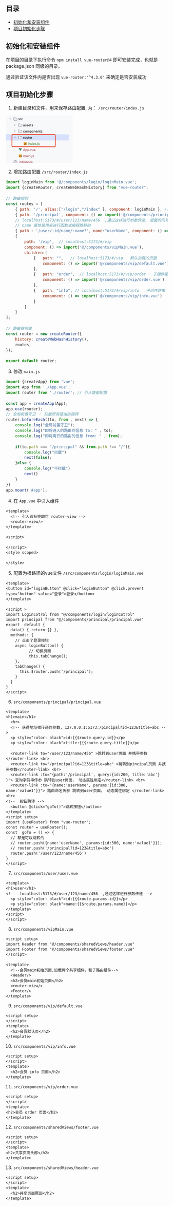 ## 目录

- [初始化和安装组件](#初始化和安装组件)
- [项目初始化步骤](#项目初始化步骤)







## 初始化和安装组件

在项目的目录下执行命令 `npm install vue-router@4` 即可安装完成，也就是 package.json 同级的目录。

通过验证该文件内是否出现 `vue-router:"^4.3.0"` 来确定是否安装成功

## 项目初始化步骤

1. 新建目录和文件，用来保存路由配置, 为： `/src/router/index.js`

<img src="./assets/image-20240730221611287.png" alt="image-20240730221611287" style="zoom:40%;" />



2. 增加路由配置  `/src/router/index.js`

```js
import loginMain from '@/components/login/loginMain.vue';
import {createRouter, createWebHashHistory} from "vue-router";

// 路由规则
const routes = [
    { path: '/', alias:["/login","/index" ], component: loginMain }, // 默认路由, alias是别名，通过这个路径可以访问同一个页面
    { path: '/principal', component: () => import('@/components/principal/principal.vue') },
    // localhost:5173/#/user/123/name/456  ,通过这样进行参数传递, 后面的问号代表可以不传递name参数
    // name 属性是用来进行函数式编程跳转的
    { path : '/user/:id/name/:name?', name:"userName", component: () => import('@/components/user/user.vue')},
    {
        path: '/vip',  // localhost:5173/#/vip
        component: () => import('@/components/vipMain.vue'),
        children:[
            {   path: "",   // localhost:5173/#/vip   默认加载的页面
                component: () => import('@/components/vip/default.vue')
            },
            {   path: "order",  // localhost:5173/#/vip/order   子组件路由
                component: () => import('@/components/vip/order.vue')
            },
            {   path: "info", // localhost:5173/#/vip/info   子组件路由
                component: () => import('@/components/vip/info.vue')
            }
        ]
    }
];

// 路由器创建
const router = new createRouter({
    history: createWebHashHistory(),
    routes,
});

export default router;
```

3. 修改 `main.js`

```js
import {createApp} from 'vue';
import App from './App.vue';
import router from './router'; // 引入路由配置

const app = createApp(App);
app.use(router);
// 全局前置守卫 ： 拦截所有路由的跳转
router.beforeEach((to, from , next) => {
    console.log("全局前置守卫");
    console.log("即将进入的路由的信息 to: " , to);
    console.log("即将离开的路由的信息 from: " , from);

    if(to.path === "/principal" && from.path !== "/"){
        console.log("拦截")
        next(false);  
    }else {
        console.log("不拦截")
        next()  
    }
})
app.mount('#app');
```

4. 在 `App.vue` 中引入组件

```vue
<template>
  <!-- 引入该标签即可 router-view -->
  <router-view/>
</template>

<script>

</script>
<style scoped>

</style>
```

5. 配置为根路径的vue文件 `/src/components/login/loginMain.vue`

```vue
<template>
<button id="loginButton" @click="loginButton" @click.prevent  type="button" value="登录">登录</button>
</template>

<script >
import LoginCotrol from "@/components/login/loginCotrol"
import principal from "@/components/principal/principal.vue"
export  default {
  data() { return {} },
  methods: {
    // 点击了登录按钮
    async loginButton() {
          // 切换页面
          this.tabChange();
    },
    tabChange() {
      this.$router.push('/principal');
    }
  }
}
</script>
```

6. `src/components/principal/principal.vue`

```vue
<template>
<h1>main</h1>
  <hr>
  <!-- 获得地址栏传递的参数, 127.0.0.1:5173:/pincipal?id=123&title=abc -->
  <p style="color: black">id:{{$route.query.id}}</p>
  <p style="color: black">title:{{$route.query.title}}</p>

  <router-link to="/user/123/name/456" >跳转到user页面 并携带参数</router-link> <br>
  <router-link to="/principal?id=123&title=abc" >跳转到pincipal页面 并携带参数</router-link> <br>
  <router-link :to="{path:'/principal', query:{id:200, title:'abc'} }"> 查询字符串传参 跳转到user页面， 动态属性绑定</router-link> <br>
  <router-link :to="{name:'userName', params:{id:300, name:'value1'}}"> 路由命名传参 跳转到user页面， 动态属性绑定 </router-link> <br>
<!--  按钮跳转 -->
  <button @click="goTo()">跳转按钮</button>
</template>
<script setup>
import {useRouter} from "vue-router";
const router = useRouter();
const  goTo = () => {
  // 都是可以跳转的
  // router.push({name:'userName', params:{id:300, name:'value1'}});
  // router.push('/principal?id=123&title=abc')
  router.push('/user/123/name/456')
}
</script>
```

7. `src/components/user/user.vue`

```vue
<template>
<h1>user</h1>
<!--  localhost:5173/#/user/123/name/456  ,通过这样进行参数传递 -->
  <p style="color: black">id:{{$route.params.id}}</p>
  <p style="color: black">name:{{$route.params.name}}</p>
</template>
<script>
</script>
```

8. `src/components/vipMain.vue`

```vue
<script setup>
import Header from "@/components/sharedViews/header.vue"
import Footer from "@/components/sharedViews/footer.vue"
</script>

<template>
  <!--会员main初始页面,加载两个共享组件，和子路由组件-->
  <Header/>
  <h2>会员main初始页面</h2>
  <router-view/>
  <Footer/>
</template>
```

9. `src/components/vip/default.vue`

```vue
<script setup>
</script>
<template>
  <h2>会员默认页</h2>
</template>
```

10. `src/components/vip/info.vue`

```vue
<script setup>
</script>
<template>
  <h2>会员 info 页面</h2>
</template>
```

11. `src/components/vip/order.vue`

```vue
<script setup>
</script>
<template>
<h2>会员 order 页面</h2>
</template>
```

12. `src/components/sharedViews/footer.vue`

```vue
<script setup>
</script>
<template>
<h2>共享页面头部</h2>
</template>
```

13. `src/components/sharedViews/header.vue`

```vue
<script setup>
</script>
<template>
  <h2>共享页面尾部</h2>
</template>
```



